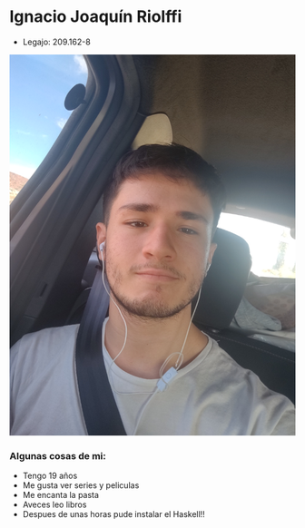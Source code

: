 # Ignacio Joaquín Riolffi
- Legajo: 209.162-8

![foto mia para github](foto_git.jpg)

### Algunas cosas de mi:

- Tengo 19 años
- Me gusta ver series y peliculas
- Me encanta la pasta
- Aveces leo libros
- Despues de unas horas pude instalar el Haskell!!
